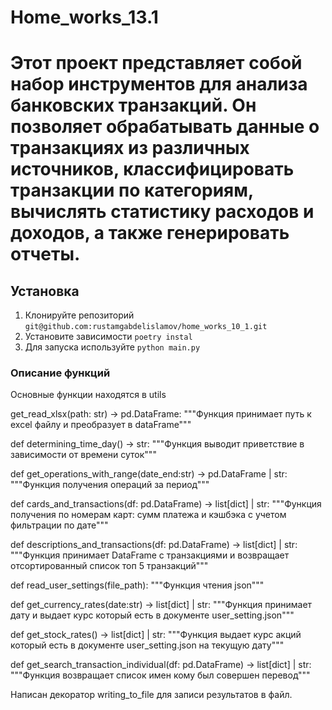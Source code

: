 # Home_works_13.1
#  Этот проект представляет собой набор инструментов для анализа банковских транзакций. Он позволяет обрабатывать данные о транзакциях из различных источников, классифицировать транзакции по категориям, вычислять статистику расходов и доходов, а также генерировать отчеты.
## Установка
1. Клонируйте репозиторий ```git@github.com:rustamgabdelislamov/home_works_10_1.git```
2. Установите зависимости ```poetry instal```
3. Для запуска используйте ```python main.py```
### Описание функций
Основные функции находятся в utils

get_read_xlsx(path: str) -> pd.DataFrame:
    """Функция принимает путь к excel файлу и преобразует в dataFrame"""

def determining_time_day() -> str:
    """Функция выводит приветствие в зависимости от времени суток"""

def get_operations_with_range(date_end:str) -> pd.DataFrame | str:
    """Функция получения операций за период"""

def cards_and_transactions(df: pd.DataFrame) -> list[dict] | str:
    """Функция получения по номерам карт: сумм платежа и кэшбэка с учетом фильтрации по дате"""

def descriptions_and_transactions(df: pd.DataFrame) -> list[dict] | str:
    """Функция принимает DataFrame с транзакциями и возвращает отсортированный список топ 5 транзакций"""

def read_user_settings(file_path):
    """Функция чтения json"""

def get_currency_rates(date:str) -> list[dict] | str:
    """Функция принимает дату и выдает курс который есть в документе user_setting.json"""

def get_stock_rates() -> list[dict] | str:
    """Функция выдает курс акций который есть в документе user_setting.json на текущую дату"""

def get_search_transaction_individual(df: pd.DataFrame) -> list[dict] | str:
    """Функция возвращает список имен кому был совершен перевод"""

Написан декоратор writing_to_file для записи результатов в файл.



        
